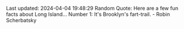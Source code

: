 Last updated: 2024-04-04 19:48:29
Random Quote: Here are a few fun facts about Long Island... Number 1: It's Brooklyn's fart-trail. - Robin Scherbatsky